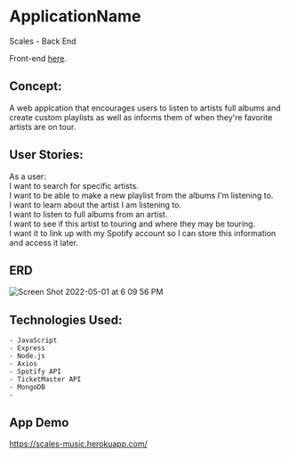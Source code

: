 # ApplicationName
Scales - Back End

Front-end [here](https://github.com/evanmkeith/scales-FE). 

## Concept:
A web applcation that encourages users to listen to artists full albums and create custom playlists as well as informs them of when they're favorite artists are on tour.

## User Stories: 
As a user: <br>
I want to search for specific artists. <br>
I want to be able to make a new playlist from the albums I'm listening to. <br>
I want to learn about the artist I am listening to. <br>
I want to listen to full albums from an artist. <br>
I want to see if this artist to touring and where they may be touring. <br>
I want it to link up with my Spotify account so I can store this information and access it later. <br>

## ERD
![Screen Shot 2022-05-01 at 6 09 56 PM](https://user-images.githubusercontent.com/55766816/166173112-0c514dee-bf80-4871-80e1-63bef7db070c.png)

## Technologies Used:
    - JavaScript
    - Express
    - Node.js
    - Axios
    - Spotify API 
    - TicketMaster API
    - MongoDB
    - 


## App Demo
https://scales-music.herokuapp.com/
